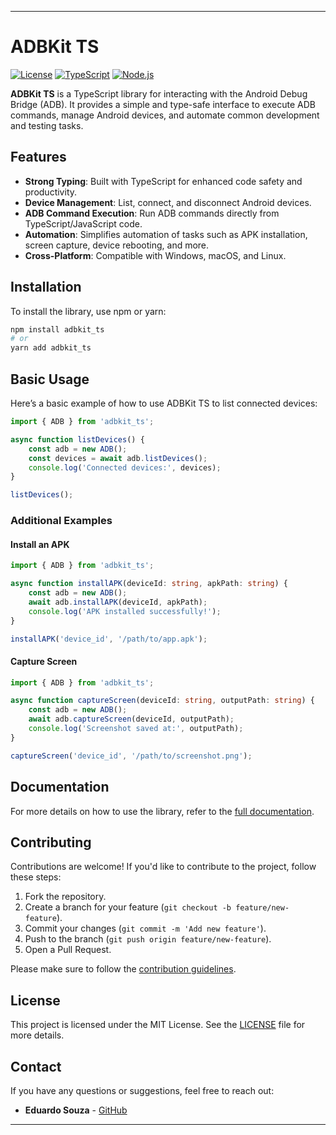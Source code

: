 
---

# ADBKit TS

[![License](https://img.shields.io/badge/license-MIT-blue.svg)](LICENSE)
[![TypeScript](https://img.shields.io/badge/TypeScript-4.0+-blue.svg)](https://www.typescriptlang.org/)
[![Node.js](https://img.shields.io/badge/Node.js-12+-green.svg)](https://nodejs.org/)

**ADBKit TS** is a TypeScript library for interacting with the Android Debug Bridge (ADB). It provides a simple and type-safe interface to execute ADB commands, manage Android devices, and automate common development and testing tasks.

## Features

- **Strong Typing**: Built with TypeScript for enhanced code safety and productivity.
- **Device Management**: List, connect, and disconnect Android devices.
- **ADB Command Execution**: Run ADB commands directly from TypeScript/JavaScript code.
- **Automation**: Simplifies automation of tasks such as APK installation, screen capture, device rebooting, and more.
- **Cross-Platform**: Compatible with Windows, macOS, and Linux.

## Installation

To install the library, use npm or yarn:

```bash
npm install adbkit_ts
# or
yarn add adbkit_ts
```

## Basic Usage

Here’s a basic example of how to use ADBKit TS to list connected devices:

```typescript
import { ADB } from 'adbkit_ts';

async function listDevices() {
    const adb = new ADB();
    const devices = await adb.listDevices();
    console.log('Connected devices:', devices);
}

listDevices();
```

### Additional Examples

#### Install an APK

```typescript
import { ADB } from 'adbkit_ts';

async function installAPK(deviceId: string, apkPath: string) {
    const adb = new ADB();
    await adb.installAPK(deviceId, apkPath);
    console.log('APK installed successfully!');
}

installAPK('device_id', '/path/to/app.apk');
```

#### Capture Screen

```typescript
import { ADB } from 'adbkit_ts';

async function captureScreen(deviceId: string, outputPath: string) {
    const adb = new ADB();
    await adb.captureScreen(deviceId, outputPath);
    console.log('Screenshot saved at:', outputPath);
}

captureScreen('device_id', '/path/to/screenshot.png');
```

## Documentation

For more details on how to use the library, refer to the [full documentation](docs/README.md).

## Contributing

Contributions are welcome! If you'd like to contribute to the project, follow these steps:

1. Fork the repository.
2. Create a branch for your feature (`git checkout -b feature/new-feature`).
3. Commit your changes (`git commit -m 'Add new feature'`).
4. Push to the branch (`git push origin feature/new-feature`).
5. Open a Pull Request.

Please make sure to follow the [contribution guidelines](CONTRIBUTING.md).

## License

This project is licensed under the MIT License. See the [LICENSE](LICENSE) file for more details.

## Contact

If you have any questions or suggestions, feel free to reach out:

- **Eduardo Souza** - [GitHub](https://github.com/DevEduardoSouza)

---

